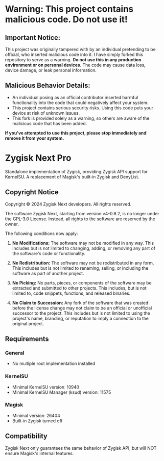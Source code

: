 # **Warning: This project contains malicious code. Do not use it!**

## Important Notice:
This project was originally tampered with by an individual pretending to be official, who inserted malicious code into it. I have simply forked this repository to serve as a warning. **Do not use this in any production environment or on personal devices**. The code may cause data loss, device damage, or leak personal information.

## Malicious Behavior Details:
- An individual posing as an official contributor inserted harmful functionality into the code that could negatively affect your system.
- This project contains serious security risks. Using this code puts your device at risk of unknown issues.
- This fork is provided solely as a warning, so others are aware of the malicious code that has been added.

**If you've attempted to use this project, please stop immediately and remove it from your system.**
# Zygisk Next Pro

Standalone implementation of Zygisk, providing Zygisk API support for KernelSU. A replacement of Magisk's built-in Zygisk and DenyList.

## Copyright Notice

Copyright © 2024 Zygisk Next developers. All rights reserved.

The software Zygisk Next, starting from version v4-0.9.2, is no longer under the GPL-3.0 License. Instead, all rights to the software are reserved by the owner.

The following conditions now apply:

1. **No Modifications:** The software may not be modified in any way. This includes but is not limited to changing, adding, or removing any part of the software's code or functionality.

2. **No Redistribution:** The software may not be redistributed in any form. This includes but is not limited to renaming, selling, or including the software as part of another project.

3. **No Picking:** No parts, pieces, or components of the software may be extracted and submitted to other projects. This includes, but is not limited to, code snippets, functions, and released binaries.

4. **No Claim to Succession:** Any fork of the software that was created before the license change may not claim to be an official or unofficial successor to the project. This includes but is not limited to using the project's name, branding, or reputation to imply a connection to the original project.

## Requirements

### General

+ No multiple root implementation installed

### KernelSU

+ Minimal KernelSU version: 10940
+ Minimal KernelSU Manager (ksud) version: 11575

### Magisk

+ Minimal version: 26404
+ Built-in Zygisk turned off

## Compatibility

Zygisk Next only guarantees the same behavior of Zygisk API, but will NOT ensure Magisk's internal features.
